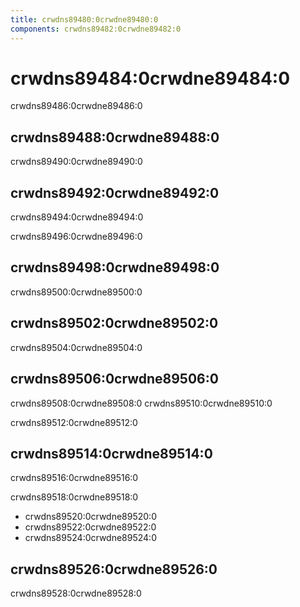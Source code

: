 ```yaml
---
title: crwdns89480:0crwdne89480:0
components: crwdns89482:0crwdne89482:0
---
```


# crwdns89484:0crwdne89484:0

<p class="description">crwdns89486:0crwdne89486:0</p>

## crwdns89488:0crwdne89488:0

crwdns89490:0crwdne89490:0

## crwdns89492:0crwdne89492:0

crwdns89494:0crwdne89494:0

crwdns89496:0crwdne89496:0

## crwdns89498:0crwdne89498:0

crwdns89500:0crwdne89500:0

## crwdns89502:0crwdne89502:0

crwdns89504:0crwdne89504:0

## crwdns89506:0crwdne89506:0

crwdns89508:0crwdne89508:0 crwdns89510:0crwdne89510:0

crwdns89512:0crwdne89512:0

## crwdns89514:0crwdne89514:0

crwdns89516:0crwdne89516:0

crwdns89518:0crwdne89518:0

- crwdns89520:0crwdne89520:0
- crwdns89522:0crwdne89522:0
- crwdns89524:0crwdne89524:0

## crwdns89526:0crwdne89526:0

crwdns89528:0crwdne89528:0
